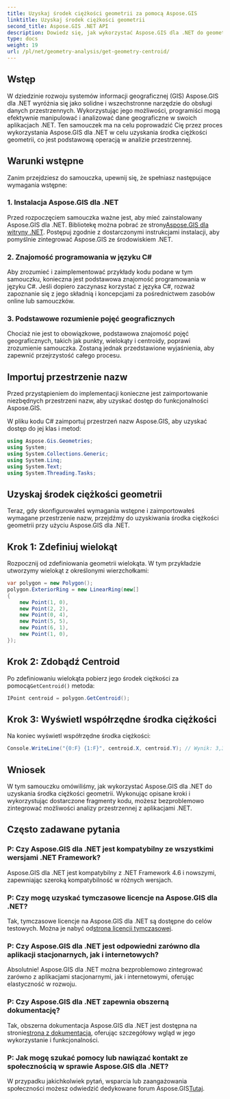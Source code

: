 ```yaml
---
title: Uzyskaj środek ciężkości geometrii za pomocą Aspose.GIS
linktitle: Uzyskaj środek ciężkości geometrii
second_title: Aspose.GIS .NET API
description: Dowiedz się, jak wykorzystać Aspose.GIS dla .NET do geometrii centroidów, dzięki temu kompleksowemu podręcznikowi. Bezproblemowo integruj analizę przestrzenną z aplikacjami .NET.
type: docs
weight: 19
url: /pl/net/geometry-analysis/get-geometry-centroid/
---
```

## Wstęp
W dziedzinie rozwoju systemów informacji geograficznej (GIS) Aspose.GIS dla .NET wyróżnia się jako solidne i wszechstronne narzędzie do obsługi danych przestrzennych. Wykorzystując jego możliwości, programiści mogą efektywnie manipulować i analizować dane geograficzne w swoich aplikacjach .NET. Ten samouczek ma na celu poprowadzić Cię przez proces wykorzystania Aspose.GIS dla .NET w celu uzyskania środka ciężkości geometrii, co jest podstawową operacją w analizie przestrzennej.
## Warunki wstępne
Zanim przejdziesz do samouczka, upewnij się, że spełniasz następujące wymagania wstępne:
### 1. Instalacja Aspose.GIS dla .NET
 Przed rozpoczęciem samouczka ważne jest, aby mieć zainstalowany Aspose.GIS dla .NET. Bibliotekę można pobrać ze strony[Aspose.GIS dla witryny .NET](https://releases.aspose.com/gis/net/). Postępuj zgodnie z dostarczonymi instrukcjami instalacji, aby pomyślnie zintegrować Aspose.GIS ze środowiskiem .NET.
### 2. Znajomość programowania w języku C#
Aby zrozumieć i zaimplementować przykłady kodu podane w tym samouczku, konieczna jest podstawowa znajomość programowania w języku C#. Jeśli dopiero zaczynasz korzystać z języka C#, rozważ zapoznanie się z jego składnią i koncepcjami za pośrednictwem zasobów online lub samouczków.
### 3. Podstawowe rozumienie pojęć geograficznych
Chociaż nie jest to obowiązkowe, podstawowa znajomość pojęć geograficznych, takich jak punkty, wielokąty i centroidy, poprawi zrozumienie samouczka. Zostaną jednak przedstawione wyjaśnienia, aby zapewnić przejrzystość całego procesu.

## Importuj przestrzenie nazw
Przed przystąpieniem do implementacji konieczne jest zaimportowanie niezbędnych przestrzeni nazw, aby uzyskać dostęp do funkcjonalności Aspose.GIS.

W pliku kodu C# zaimportuj przestrzeń nazw Aspose.GIS, aby uzyskać dostęp do jej klas i metod:
```csharp
using Aspose.Gis.Geometries;
using System;
using System.Collections.Generic;
using System.Linq;
using System.Text;
using System.Threading.Tasks;
```
## Uzyskaj środek ciężkości geometrii
Teraz, gdy skonfigurowałeś wymagania wstępne i zaimportowałeś wymagane przestrzenie nazw, przejdźmy do uzyskiwania środka ciężkości geometrii przy użyciu Aspose.GIS dla .NET.
## Krok 1: Zdefiniuj wielokąt
Rozpocznij od zdefiniowania geometrii wielokąta. W tym przykładzie utworzymy wielokąt z określonymi wierzchołkami:
```csharp
var polygon = new Polygon();
polygon.ExteriorRing = new LinearRing(new[]
{
    new Point(1, 0),
    new Point(2, 2),
    new Point(0, 4),
    new Point(5, 5),
    new Point(6, 1),
    new Point(1, 0),
});
```
## Krok 2: Zdobądź Centroid
 Po zdefiniowaniu wielokąta pobierz jego środek ciężkości za pomocą`GetCentroid()` metoda:
```csharp
IPoint centroid = polygon.GetCentroid();
```
## Krok 3: Wyświetl współrzędne środka ciężkości
Na koniec wyświetl współrzędne środka ciężkości:
```csharp
Console.WriteLine("{0:F} {1:F}", centroid.X, centroid.Y); // Wynik: 3,33 2,58
```

## Wniosek
W tym samouczku omówiliśmy, jak wykorzystać Aspose.GIS dla .NET do uzyskania środka ciężkości geometrii. Wykonując opisane kroki i wykorzystując dostarczone fragmenty kodu, możesz bezproblemowo zintegrować możliwości analizy przestrzennej z aplikacjami .NET.
## Często zadawane pytania
### P: Czy Aspose.GIS dla .NET jest kompatybilny ze wszystkimi wersjami .NET Framework?
Aspose.GIS dla .NET jest kompatybilny z .NET Framework 4.6 i nowszymi, zapewniając szeroką kompatybilność w różnych wersjach.
### P: Czy mogę uzyskać tymczasowe licencje na Aspose.GIS dla .NET?
 Tak, tymczasowe licencje na Aspose.GIS dla .NET są dostępne do celów testowych. Można je nabyć od[strona licencji tymczasowej](https://purchase.aspose.com/temporary-license/).
### P: Czy Aspose.GIS dla .NET jest odpowiedni zarówno dla aplikacji stacjonarnych, jak i internetowych?
Absolutnie! Aspose.GIS dla .NET można bezproblemowo zintegrować zarówno z aplikacjami stacjonarnymi, jak i internetowymi, oferując elastyczność w rozwoju.
### P: Czy Aspose.GIS dla .NET zapewnia obszerną dokumentację?
 Tak, obszerna dokumentacja Aspose.GIS dla .NET jest dostępna na stronie[strona z dokumentacją](https://reference.aspose.com/gis/net/), oferując szczegółowy wgląd w jego wykorzystanie i funkcjonalności.
### P: Jak mogę szukać pomocy lub nawiązać kontakt ze społecznością w sprawie Aspose.GIS dla .NET?
 W przypadku jakichkolwiek pytań, wsparcia lub zaangażowania społeczności możesz odwiedzić dedykowane forum Aspose.GIS[Tutaj](https://forum.aspose.com/c/gis/33).